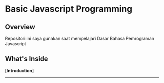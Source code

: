 # Basic Javascript Programming

## Overview
Repositori ini saya gunakan saat mempelajari Dasar Bahasa Pemrograman Javascript

## What's Inside
[**Introduction**]
****
